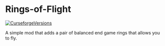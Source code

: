 # Rings-of-Flight
[![CurseforgeVersions](https://curse.nikky.moe/api/img/406054)](https://www.curseforge.com/minecraft/mc-mods/rings-of-flight)

A simple mod that adds a pair of balanced end game rings that allows you to fly.
